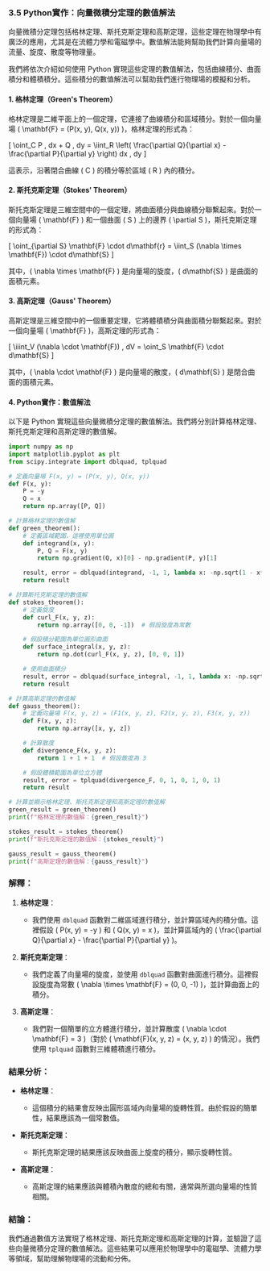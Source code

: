 ### 3.5 **Python實作：向量微積分定理的數值解法**

向量微積分定理包括格林定理、斯托克斯定理和高斯定理，這些定理在物理學中有廣泛的應用，尤其是在流體力學和電磁學中。數值解法能夠幫助我們計算向量場的流量、旋度、散度等物理量。

我們將依次介紹如何使用 Python 實現這些定理的數值解法，包括曲線積分、曲面積分和體積積分。這些積分的數值解法可以幫助我們進行物理場的模擬和分析。

#### 1. **格林定理（Green's Theorem）**

格林定理是二維平面上的一個定理，它連接了曲線積分和區域積分。對於一個向量場 \( \mathbf{F} = (P(x, y), Q(x, y)) \)，格林定理的形式為：

\[
\oint_C P \, dx + Q \, dy = \iint_R \left( \frac{\partial Q}{\partial x} - \frac{\partial P}{\partial y} \right) dx \, dy
\]

這表示，沿著閉合曲線 \( C \) 的積分等於區域 \( R \) 內的積分。

#### 2. **斯托克斯定理（Stokes' Theorem）**

斯托克斯定理是三維空間中的一個定理，將曲面積分與曲線積分聯繫起來。對於一個向量場 \( \mathbf{F} \) 和一個曲面 \( S \) 上的邊界 \( \partial S \)，斯托克斯定理的形式為：

\[
\oint_{\partial S} \mathbf{F} \cdot d\mathbf{r} = \iint_S (\nabla \times \mathbf{F}) \cdot d\mathbf{S}
\]

其中，\( \nabla \times \mathbf{F} \) 是向量場的旋度，\( d\mathbf{S} \) 是曲面的面積元素。

#### 3. **高斯定理（Gauss' Theorem）**

高斯定理是三維空間中的一個重要定理，它將體積積分與曲面積分聯繫起來。對於一個向量場 \( \mathbf{F} \)，高斯定理的形式為：

\[
\iiint_V (\nabla \cdot \mathbf{F}) \, dV = \oint_S \mathbf{F} \cdot d\mathbf{S}
\]

其中，\( \nabla \cdot \mathbf{F} \) 是向量場的散度，\( d\mathbf{S} \) 是閉合曲面的面積元素。

#### 4. **Python實作：數值解法**

以下是 Python 實現這些向量微積分定理的數值解法。我們將分別計算格林定理、斯托克斯定理和高斯定理的數值解。

```python
import numpy as np
import matplotlib.pyplot as plt
from scipy.integrate import dblquad, tplquad

# 定義向量場 F(x, y) = (P(x, y), Q(x, y))
def F(x, y):
    P = -y
    Q = x
    return np.array([P, Q])

# 計算格林定理的數值解
def green_theorem():
    # 定義區域範圍，這裡使用單位圓
    def integrand(x, y):
        P, Q = F(x, y)
        return np.gradient(Q, x)[0] - np.gradient(P, y)[1]

    result, error = dblquad(integrand, -1, 1, lambda x: -np.sqrt(1 - x**2), lambda x: np.sqrt(1 - x**2))
    return result

# 計算斯托克斯定理的數值解
def stokes_theorem():
    # 定義旋度
    def curl_F(x, y, z):
        return np.array([0, 0, -1])  # 假設旋度為常數

    # 假設積分範圍為單位圓形曲面
    def surface_integral(x, y, z):
        return np.dot(curl_F(x, y, z), [0, 0, 1])

    # 使用曲面積分
    result, error = dblquad(surface_integral, -1, 1, lambda x: -np.sqrt(1 - x**2), lambda x: np.sqrt(1 - x**2))
    return result

# 計算高斯定理的數值解
def gauss_theorem():
    # 定義向量場 F(x, y, z) = (F1(x, y, z), F2(x, y, z), F3(x, y, z))
    def F(x, y, z):
        return np.array([x, y, z])

    # 計算散度
    def divergence_F(x, y, z):
        return 1 + 1 + 1  # 假設散度為 3

    # 假設體積範圍為單位立方體
    result, error = tplquad(divergence_F, 0, 1, 0, 1, 0, 1)
    return result

# 計算並顯示格林定理、斯托克斯定理和高斯定理的數值解
green_result = green_theorem()
print(f"格林定理的數值解：{green_result}")

stokes_result = stokes_theorem()
print(f"斯托克斯定理的數值解：{stokes_result}")

gauss_result = gauss_theorem()
print(f"高斯定理的數值解：{gauss_result}")
```

### 解釋：

1. **格林定理**：
   - 我們使用 `dblquad` 函數對二維區域進行積分，並計算區域內的積分值。這裡假設 \( P(x, y) = -y \) 和 \( Q(x, y) = x \)，並計算區域內的 \( \frac{\partial Q}{\partial x} - \frac{\partial P}{\partial y} \)。

2. **斯托克斯定理**：
   - 我們定義了向量場的旋度，並使用 `dblquad` 函數對曲面進行積分。這裡假設旋度為常數 \( \nabla \times \mathbf{F} = (0, 0, -1) \)，並計算曲面上的積分。

3. **高斯定理**：
   - 我們對一個簡單的立方體進行積分，並計算散度 \( \nabla \cdot \mathbf{F} = 3 \)（對於 \( \mathbf{F}(x, y, z) = (x, y, z) \) 的情況）。我們使用 `tplquad` 函數對三維體積進行積分。

### 結果分析：

- **格林定理**：
  - 這個積分的結果會反映出圓形區域內向量場的旋轉性質。由於假設的簡單性，結果應該為一個常數值。

- **斯托克斯定理**：
  - 斯托克斯定理的結果應該反映曲面上旋度的積分，顯示旋轉性質。

- **高斯定理**：
  - 高斯定理的結果應該與體積內散度的總和有關，通常與所選向量場的性質相關。

### 結論：

我們通過數值方法實現了格林定理、斯托克斯定理和高斯定理的計算，並驗證了這些向量微積分定理的數值解法。這些結果可以應用於物理學中的電磁學、流體力學等領域，幫助理解物理場的流動和分佈。